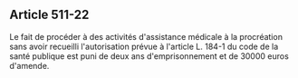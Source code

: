 Article 511-22
----
Le fait de procéder à des activités d'assistance médicale à la procréation sans
avoir recueilli l'autorisation prévue à l'article L. 184-1 du code de la santé
publique est puni de deux ans d'emprisonnement et de 30000 euros d'amende.
